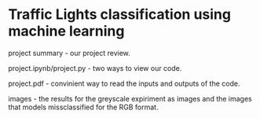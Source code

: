 # Traffic Lights classification using machine learning


project summary - our project review.


project.ipynb/project.py - two ways to view our code.


project.pdf - convinient way to read the inputs and outputs of the code.


images - the results for the greyscale expiriment as images and the images that models missclassified for the RGB format.
